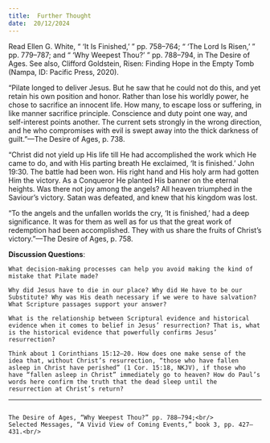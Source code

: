 ```yaml
---
title:  Further Thought
date:  20/12/2024
---
```


Read Ellen G. White, “ ‘It Is Finished,’ ” pp. 758–764; “ ‘The Lord Is Risen,’ ” pp. 779–787; and “ ‘Why Weepest Thou?’ ” pp. 788–794, in The Desire of Ages. See also, Clifford Goldstein, Risen: Finding Hope in the Empty Tomb (Nampa, ID: Pacific Press, 2020).

“Pilate longed to deliver Jesus. But he saw that he could not do this, and yet retain his own position and honor. Rather than lose his worldly power, he chose to sacrifice an innocent life. How many, to escape loss or suffering, in like manner sacrifice principle. Conscience and duty point one way, and self-interest points another. The current sets strongly in the wrong direction, and he who compromises with evil is swept away into the thick darkness of guilt.”—The Desire of Ages, p. 738.

“Christ did not yield up His life till He had accomplished the work which He came to do, and with His parting breath He exclaimed, ‘It is finished.’ John 19:30. The battle had been won. His right hand and His holy arm had gotten Him the victory. As a Conqueror He planted His banner on the eternal heights. Was there not joy among the angels? All heaven triumphed in the Saviour’s victory. Satan was defeated, and knew that his kingdom was lost.

“To the angels and the unfallen worlds the cry, ‘It is finished,’ had a deep significance. It was for them as well as for us that the great work of redemption had been accomplished. They with us share the fruits of Christ’s victory.”—The Desire of Ages, p. 758.

**Discussion Questions**:

`What decision-making processes can help you avoid making the kind of mistake that Pilate made?`

`Why did Jesus have to die in our place? Why did He have to be our Substitute? Why was His death necessary if we were to have salvation? What Scripture passages support your answer?`

`What is the relationship between Scriptural evidence and historical evidence when it comes to belief in Jesus’ resurrection? That is, what is the historical evidence that powerfully confirms Jesus’ resurrection?`

`Think about 1 Corinthians 15:12–20. How does one make sense of the idea that, without Christ’s resurrection, “those who have fallen asleep in Christ have perished” (1 Cor. 15:18, NKJV), if those who have “fallen asleep in Christ” immediately go to heaven? How do Paul’s words here confirm the truth that the dead sleep until the resurrection at Christ’s return?`

---

```=Additional Reading: Selected Quotes from Ellen G. White

The Desire of Ages, “Why Weepest Thou?” pp. 788–794;<br/>
Selected Messages, “A Vivid View of Coming Events,” book 3, pp. 427–431.<br/>
```